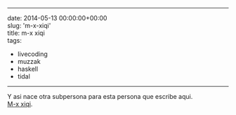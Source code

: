 
---
date: 2014-05-13 00:00:00+00:00  
slug: 'm-x-xiqi'  
title: m-x xiqi  
tags:  
- livecoding  
- muzzak  
- haskell  
- tidal  

---
  
Y asi nace otra subpersona para esta persona que escribe aqui.  
[M-x xiqi](https://soundcloud.com/xiqi).
